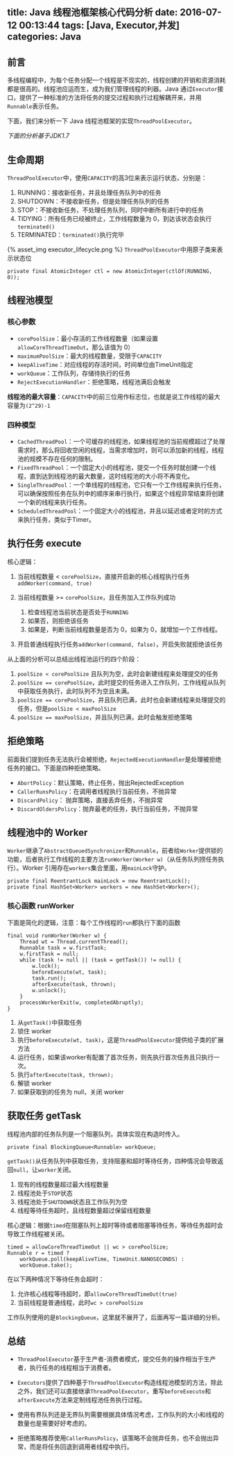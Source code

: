 title: Java 线程池框架核心代码分析
date: 2016-07-12 00:13:44
tags: [Java, Executor,并发]
categories: Java
---

## 前言
多线程编程中，为每个任务分配一个线程是不现实的，线程创建的开销和资源消耗都是很高的。线程池应运而生，成为我们管理线程的利器。Java 通过`Executor`接口，提供了一种标准的方法将任务的提交过程和执行过程解耦开来，并用`Runnable`表示任务。

下面，我们来分析一下 Java 线程池框架的实现`ThreadPoolExecutor`。

*下面的分析基于JDK1.7*
## 生命周期
`ThreadPoolExecutor`中，使用`CAPACITY`的高3位来表示运行状态，分别是：

1. RUNNING：接收新任务，并且处理任务队列中的任务
2. SHUTDOWN：不接收新任务，但是处理任务队列的任务
3. STOP：不接收新任务，不处理任务队列，同时中断所有进行中的任务
4. TIDYING：所有任务已经被终止，工作线程数量为 0，到达该状态会执行`terminated()`
5. TERMINATED：`terminated()`执行完毕

{% asset_img executor_lifecycle.png %}
`ThreadPoolExecutor`中用原子类来表示状态位

    private final AtomicInteger ctl = new AtomicInteger(ctlOf(RUNNING, 0));

## 线程池模型
### 核心参数
- `corePoolSize`：最小存活的工作线程数量（如果设置`allowCoreThreadTimeOut`，那么该值为 0）
- `maximumPoolSize`：最大的线程数量，受限于`CAPACITY`
- `keepAliveTime`：对应线程的存活时间，时间单位由TimeUnit指定
- `workQueue`：工作队列，存储待执行的任务
- `RejectExecutionHandler`：拒绝策略，线程池满后会触发

**线程池的最大容量**：`CAPACITY`中的前三位用作标志位，也就是说工作线程的最大容量为`(2^29)-1`

### 四种模型
- `CachedThreadPool`：一个可缓存的线程池，如果线程池的当前规模超过了处理需求时，那么将回收空闲的线程，当需求增加时，则可以添加新的线程，线程池的规模不存在任何的限制。
- `FixedThreadPool`：一个固定大小的线程池，提交一个任务时就创建一个线程，直到达到线程池的最大数量，这时线程池的大小将不再变化。
- `SingleThreadPool`：一个单线程的线程池，它只有一个工作线程来执行任务，可以确保按照任务在队列中的顺序来串行执行，如果这个线程异常结束将创建一个新的线程来执行任务。
- `ScheduledThreadPool`：一个固定大小的线程池，并且以延迟或者定时的方式来执行任务，类似于Timer。

## 执行任务 execute
核心逻辑：

1. 当前线程数量 < `corePoolSize`，直接开启新的核心线程执行任务`addWorker(command, true)`
2. 当前线程数量 >= `corePoolSize`，且任务加入工作队列成功

    1. 检查线程池当前状态是否处于`RUNNING`
    2. 如果否，则拒绝该任务
    3. 如果是，判断当前线程数量是否为 0，如果为 0，就增加一个工作线程。
3. 开启普通线程执行任务`addWorker(command, false)`，开启失败就拒绝该任务

从上面的分析可以总结出线程池运行的四个阶段：

1. `poolSize < corePoolSize` 且队列为空，此时会新建线程来处理提交的任务
2. `poolSize == corePoolSize`，此时提交的任务进入工作队列，工作线程从队列中获取任务执行，此时队列不为空且未满。
3. `poolSize == corePoolSize`，并且队列已满，此时也会新建线程来处理提交的任务，但是`poolSize < maxPoolSize`
4. `poolSize == maxPoolSize`，并且队列已满，此时会触发拒绝策略

## 拒绝策略
前面我们提到任务无法执行会被拒绝，`RejectedExecutionHandler`是处理被拒绝任务的接口。下面是四种拒绝策略。

- `AbortPolicy`：默认策略，终止任务，抛出RejectedException
- `CallerRunsPolicy`：在调用者线程执行当前任务，不抛异常
- `DiscardPolicy`： 抛弃策略，直接丢弃任务，不抛异常
- `DiscardOldersPolicy`：抛弃最老的任务，执行当前任务，不抛异常

## 线程池中的 Worker
`Worker`继承了`AbstractQueuedSynchronizer`和`Runnable`，前者给`Worker`提供锁的功能，后者执行工作线程的主要方法`runWorker(Worker w)`（从任务队列捞任务执行）。Worker 引用存在`workers`集合里面，用`mainLock`守护。

    private final ReentrantLock mainLock = new ReentrantLock();
    private final HashSet<Worker> workers = new HashSet<Worker>();

### 核心函数 runWorker
下面是简化的逻辑，注意：每个工作线程的`run`都执行下面的函数

    final void runWorker(Worker w) {
        Thread wt = Thread.currentThread();
        Runnable task = w.firstTask;
        w.firstTask = null;
        while (task != null || (task = getTask()) != null) {
            w.lock();
            beforeExecute(wt, task);
            task.run();
            afterExecute(task, thrown);
            w.unlock();
        }
        processWorkerExit(w, completedAbruptly);
    }

1. 从`getTask()`中获取任务
2. 锁住 worker
3. 执行`beforeExecute(wt, task)`，这是`ThreadPoolExecutor`提供给子类的扩展方法
4. 运行任务，如果该worker有配置了首次任务，则先执行首次任务且只执行一次。
5. 执行`afterExecute(task, thrown);`
6. 解锁 worker
7. 如果获取到的任务为 null，关闭 worker

## 获取任务 getTask
线程池内部的任务队列是一个阻塞队列，具体实现在构造时传入。

    private final BlockingQueue<Runnable> workQueue;

`getTask()`从任务队列中获取任务，支持阻塞和超时等待任务，四种情况会导致返回`null`，让`worker`关闭。

1. 现有的线程数量超过最大线程数量
2. 线程池处于`STOP`状态
3. 线程池处于`SHUTDOWN`状态且工作队列为空
4. 线程等待任务超时，且线程数量超过保留线程数量

核心逻辑：根据`timed`在阻塞队列上超时等待或者阻塞等待任务，等待任务超时会导致工作线程被关闭。

    timed = allowCoreThreadTimeOut || wc > corePoolSize;
    Runnable r = timed ?
        workQueue.poll(keepAliveTime, TimeUnit.NANOSECONDS) :
        workQueue.take();

在以下两种情况下等待任务会超时：

1. 允许核心线程等待超时，即`allowCoreThreadTimeOut(true)`
2. 当前线程是普通线程，此时`wc > corePoolSize`

工作队列使用的是`BlockingQueue`，这里就不展开了，后面再写一篇详细的分析。

## 总结
- `ThreadPoolExecutor`基于生产者-消费者模式，提交任务的操作相当于生产者，执行任务的线程相当于消费者。
- `Executors`提供了四种基于`ThreadPoolExecutor`构造线程池模型的方法，除此之外，我们还可以直接继承`ThreadPoolExecutor`，重写`beforeExecute`和`afterExecute`方法来定制线程池任务执行过程。
- 使用有界队列还是无界队列需要根据具体情况考虑，工作队列的大小和线程的数量也是需要好好考虑的。
- 拒绝策略推荐使用`CallerRunsPolicy`，该策略不会抛弃任务，也不会抛出异常，而是将任务回退到调用者线程中执行。


  [1]: http://7xjtfr.com1.z0.glb.clouddn.com/executor_lifecycle.png